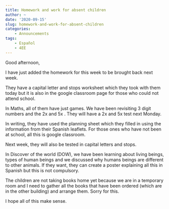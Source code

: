 ```yaml
---
title: Homework and work for absent children
author: ~
date: '2020-09-15'
slug: homework-and-work-for-absent-children
categories:
    - Announcements
tags:
    - Español
    - 4EE
---
```


Good afternoon,

I have just added  the homework for this week to be brought back next week.

They have a capital letter and stops worksheet which they took with them today but it is also in the google classroom page for those who could not attend school.

In Maths, all of them have just games. We have been revisiting 3 digit numbers and the 2x and 5x . They will have a 2x and 5x test next Monday.

In writing, they have used the planning sheet which they filled in using the information from their Spanish leaflets. For those ones who have not been at school, all this is google classroom.

Next week, they will also be tested in capital letters and stops. 

In Discover of the world (DOW), we have been learning about living beings, types of human beings and we discussed why humans beings are different to other animals. If they want, they can create a poster explaining all this in Spanish but this is not compulsory.

The children are not taking books home yet because we are in a temporary room and I need to gather all the books that have been ordered (which are in the other building) and arrange them. Sorry for this.

I hope all of this make sense.
